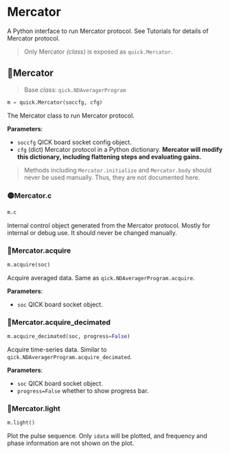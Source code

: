 # Mercator

A Python interface to run Mercator protocol. See Tutorials for details of Mercator protocol.

> Only Mercator *(class)* is exposed as `quick.Mercator`.

## 🔵Mercator

> Base *class*: `qick.NDAveragerProgram`

```python
m = quick.Mercator(soccfg, cfg)
```

The Mercator class to run Mercator protocol.

**Parameters**:

- `soccfg` QICK board socket config object.
- `cfg` (dict) Mercator protocol in a Python dictionary. **Mercator will modify this dictionary, including flattening steps and evaluating gains.**

> Methods including `Mercator.initialize` and `Mercator.body` should never be used manually. Thus, they are not documented here.

### 🟡Mercator.c

```python
m.c
```

Internal control object generated from the Mercator protocol. Mostly for internal or debug use. It should never be changed manually.

### 🔵Mercator.acquire

```python
m.acquire(soc)
```

Acquire averaged data. Same as `qick.NDAveragerProgram.acquire`.

**Parameters**:

- `soc` QICK board socket object.

### 🔵Mercator.acquire_decimated

```python
m.acquire_decimated(soc, progress=False)
```

Acquire time-series data. Similar to `qick.NDAveragerProgram.acquire_decimated`.

**Parameters**:

- `soc` QICK board socket object.
- `progress=False` whether to show progress bar.

### 🔵Mercator.light

```python
m.light()
```

Plot the pulse sequence. Only `idata` will be plotted, and frequency and phase information are not shown on the plot.
